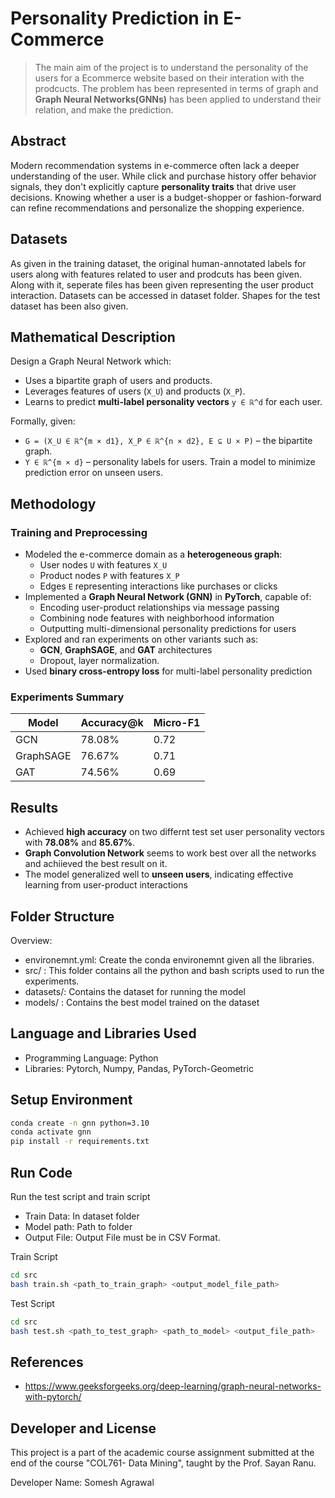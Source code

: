 # Personality Prediction in E-Commerce
> The main aim of the project is to understand the personality of the users for a Ecommerce website based on their interation with the prodcucts. The problem has been represented in terms of graph and **Graph Neural Networks(GNNs)** has been applied to understand their relation, and make the prediction.

## Abstract
Modern recommendation systems in e-commerce often lack a deeper understanding of the user. While click and purchase history offer behavior signals, they don't explicitly capture  **personality traits** that drive user decisions. Knowing whether a user is a budget-shopper or fashion-forward can refine recommendations and personalize the shopping experience.

## Datasets
As given in the training dataset, the original human-annotated labels for users along with features related to user and prodcuts has been given. Along with it, seperate files has been given representing the user product interaction. Datasets can be accessed in dataset folder. Shapes for the test dataset has been also given.


## Mathematical Description
Design a Graph Neural Network which:
- Uses a bipartite graph of users and products.
- Leverages features of users (`X_U`) and products (`X_P`).
- Learns to predict **multi-label personality vectors** `y ∈ ℝ^d` for each user.

Formally, given:
- `G = (X_U ∈ ℝ^{m × d1}, X_P ∈ ℝ^{n × d2}, E ⊆ U × P)` – the bipartite graph.
- `Y ∈ ℝ^{m × d}` – personality labels for users.
Train a model to minimize prediction error on unseen users.

## Methodology
### Training and Preprocessing
- Modeled the e-commerce domain as a **heterogeneous graph**:
  - User nodes `U` with features `X_U`
  - Product nodes `P` with features `X_P`
  - Edges `E` representing interactions like purchases or clicks
- Implemented a **Graph Neural Network (GNN)** in **PyTorch**, capable of:
  - Encoding user-product relationships via message passing
  - Combining node features with neighborhood information
  - Outputting multi-dimensional personality predictions for users
- Explored and ran experiments on other variants such as:
  - **GCN**, **GraphSAGE**, and **GAT** architectures
  - Dropout, layer normalization.
- Used **binary cross-entropy loss** for multi-label personality prediction

### Experiments Summary

| Model     | Accuracy@k | Micro-F1 |
|-----------|------------|----------|
| GCN       | 78.08%      | 0.72     |
| GraphSAGE | 76.67%      | 0.71     |
| GAT       | 74.56%      | 0.69     |

## Results
- Achieved **high accuracy** on two differnt test set user personality vectors with **78.08%** and **85.67%**.
- **Graph Convolution Network** seems to work best over all the networks and achiieved the best result on it. 
- The model generalized well to **unseen users**, indicating effective learning from user-product interactions


## Folder Structure

Overview:
- environemnt.yml: Create the conda environemnt given all the libraries.
- src/ : This folder contains all the python and bash scripts used to run the experiments.
- datasets/: Contains the dataset for running the model
- models/ : Contains the best model trained on the dataset

## Language and Libraries Used
- Programming Language: Python
- Libraries: Pytorch, Numpy, Pandas, PyTorch-Geometric


## Setup Environment
``` bash
conda create -n gnn python=3.10
conda activate gnn
pip install -r requirements.txt
```

## Run Code
Run the test script and train script 

- Train Data: In dataset folder
- Model path: Path to folder 
- Output File: Output File must be in CSV Format.

Train Script
``` bash
cd src
bash train.sh <path_to_train_graph> <output_model_file_path>
```

Test Script
```bash
cd src
bash test.sh <path_to_test_graph> <path_to_model> <output_file_path>
```

## References

- https://www.geeksforgeeks.org/deep-learning/graph-neural-networks-with-pytorch/

## Developer and License

This project is a part of the academic course assignment submitted at the end of the course "COL761- Data Mining", taught by the Prof. Sayan Ranu.

Developer Name: Somesh Agrawal

